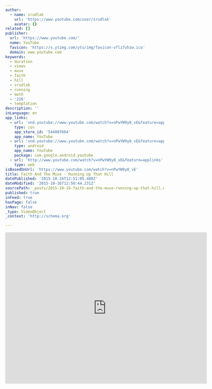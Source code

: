 ```yaml
---
author:
  - name: srudlak
    url: 'https://www.youtube.com/user/srudlak'
    avatar: {}
related: []
publisher:
  url: 'https://www.youtube.com/'
  name: YouTube
  favicon: 'https://s.ytimg.com/yts/img/favicon-vflz7uhzw.ico'
  domain: www.youtube.com
keywords:
  - duration
  - views
  - muse
  - faith
  - hill
  - srudlak
  - running
  - moth
  - '226'
  - temptation
description: ''
inLanguage: en
app_links:
  - url: 'vnd.youtube://www.youtube.com/watch?v=nPwYW9y8_vE&feature=applinks'
    type: ios
    app_store_id: '544007664'
    app_name: YouTube
  - url: 'vnd.youtube://www.youtube.com/watch?v=nPwYW9y8_vE&feature=applinks'
    type: android
    app_name: YouTube
    package: com.google.android.youtube
  - url: 'http://www.youtube.com/watch?v=nPwYW9y8_vE&feature=applinks'
    type: web
isBasedOnUrl: 'https://www.youtube.com/watch?v=nPwYW9y8_vE'
title: Faith And The Muse - Running Up That Hill
datePublished: '2015-10-16T12:51:05.408Z'
dateModified: '2015-10-16T12:50:44.231Z'
sourcePath: _posts/2015-10-16-faith-and-the-muse-running-up-that-hill.md
published: true
inFeed: true
hasPage: false
inNav: false
_type: VideoObject
_context: 'http://schema.org'

---
```

<iframe src="https://cdn.embedly.com/widgets/media.html?src=https%3A%2F%2Fwww.youtube.com%2Fembed%2FnPwYW9y8_vE%3Ffeature%3Doembed&amp;url=https%3A%2F%2Fwww.youtube.com%2Fwatch%3Fv%3DnPwYW9y8_vE&amp;image=https%3A%2F%2Fi.ytimg.com%2Fvi%2FnPwYW9y8_vE%2Fhqdefault.jpg&amp;key=b7d04c9b404c499eba89ee7072e1c4f7&amp;type=text%2Fhtml&amp;schema=youtube" width="640" height="480" scrolling="no" frameborder="0" allowfullscreen="allowfullscreen" style=""></iframe>